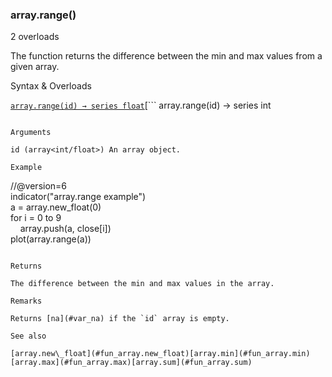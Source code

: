 ### array.range()

2 overloads

The function returns the difference between the min and max values from a given array.

Syntax & Overloads

[```
array.range(id) → series float
```](#fun_array.range-0)[```
array.range(id) → series int
```](#fun_array.range-1)

Arguments

id (array<int/float>) An array object.

Example

```
//@version=6  
indicator("array.range example")  
a = array.new_float(0)  
for i = 0 to 9  
    array.push(a, close[i])  
plot(array.range(a))
```

Returns

The difference between the min and max values in the array.

Remarks

Returns [na](#var_na) if the `id` array is empty.

See also

[array.new\_float](#fun_array.new_float)[array.min](#fun_array.min)[array.max](#fun_array.max)[array.sum](#fun_array.sum)
